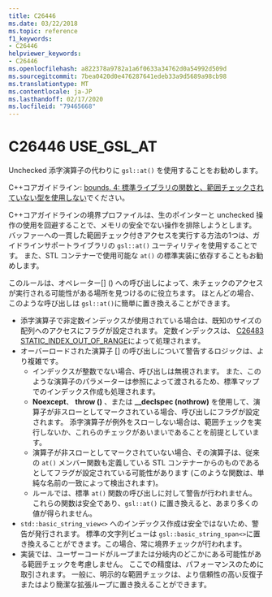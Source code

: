 ```yaml
---
title: C26446
ms.date: 03/22/2018
ms.topic: reference
f1_keywords:
- C26446
helpviewer_keywords:
- C26446
ms.openlocfilehash: a822378a9782a1a6f0633a34762d0a54992d509d
ms.sourcegitcommit: 7bea0420d0e476287641edeb33a9d5689a98cb98
ms.translationtype: MT
ms.contentlocale: ja-JP
ms.lasthandoff: 02/17/2020
ms.locfileid: "79465668"
---
```

# <a name="c26446-use_gsl_at"></a>C26446 USE_GSL_AT

Unchecked 添字演算子の代わりに `gsl::at()` を使用することをお勧めします。

C++コアガイドライン: [bounds. 4: 標準ライブラリの関数と、範囲チェックされていない型を使用しない](https://github.com/isocpp/CppCoreGuidelines/blob/master/CppCoreGuidelines.md#probounds-bounds-safety-profile)でください。

C++コアガイドラインの境界プロファイルは、生のポインターと unchecked 操作の使用を回避することで、メモリの安全でない操作を排除しようとします。 バッファーへの一貫した範囲チェック付きアクセスを実行する方法の1つは、ガイドラインサポートライブラリの `gsl::at()` ユーティリティを使用することです。 また、STL コンテナーで使用可能な `at()` の標準実装に依存することもお勧めします。

このルールは、オペレーター\[] () への呼び出しによって、未チェックのアクセスが実行される可能性がある場所を見つけるのに役立ちます。 ほとんどの場合、このような呼び出しは `gsl::at()`に簡単に置き換えることができます。

- 添字演算子で非定数インデックスが使用されている場合は、既知のサイズの配列へのアクセスにフラグが設定されます。 定数インデックスは、 [C26483 STATIC_INDEX_OUT_OF_RANGE](c26483.md)によって処理されます。
- オーバーロードされた演算子 [] の呼び出しについて警告するロジックは、より複雑です。
  - インデックスが整数でない場合、呼び出しは無視されます。 また、このような演算子のパラメーターは参照によって渡されるため、標準マップでのインデックス作成も処理されます。
  - **Noexcept**、 **throw ()** 、または **__declspec (nothrow)** を使用して、演算子が非スローとしてマークされている場合、呼び出しにフラグが設定されます。 添字演算子が例外をスローしない場合は、範囲チェックを実行しないか、これらのチェックがあいまいであることを前提としています。
  - 演算子が非スローとしてマークされていない場合、その演算子は、従来の `at()` メンバー関数も定義している STL コンテナーからのものであるとしてフラグが設定されている可能性があります (このような関数は、単純な名前の一致によって検出されます)。
  - ルールでは、標準 `at()` 関数の呼び出しに対して警告が行われません。 これらの関数は安全であり、`gsl::at()` に置き換えると、あまり多くの値が得られません。
- `std::basic_string_view<>` へのインデックス作成は安全ではないため、警告が発行されます。 標準の文字列ビューは `gsl::basic_string_span<>`に置き換えることができます。この場合、常に境界チェックが行われます。
- 実装では、ユーザーコードがループまたは分岐内のどこかにある可能性がある範囲チェックを考慮しません。 ここでの精度は、パフォーマンスのために取引されます。 一般に、明示的な範囲チェックは、より信頼性の高い反復子またはより簡潔な拡張ループに置き換えることができます。
